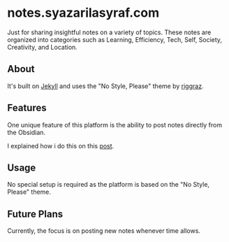 # notes.syazarilasyraf.com

Just for sharing insightful notes on a variety of topics. These notes are organized into categories such as Learning, Efficiency, Tech, Self, Society, Creativity, and Location.

## About

It's built on [Jekyll](https://jekyllrb.com/) and uses the "No Style, Please" theme by [riggraz](https://github.com/riggraz/no-style-please).

## Features

One unique feature of this platform is the ability to post notes directly from the Obsidian.

I explained how i do this on this [post](https://syazarilasyraf.com/personalizing-your-website).

## Usage

No special setup is required as the platform is based on the "No Style, Please" theme.

## Future Plans

Currently, the focus is on posting new notes whenever time allows.
